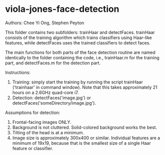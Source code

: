# viola-jones-face-detection

Authors: Chee Yi Ong, Stephen Peyton

This folder contains two subfolders: trainHaar and detectFaces. trainHaar consists of the 
training algorithm which trains classifiers using Haar-like features, while detectFaces 
uses the trained classifiers to detect faces.

The main functions for both parts of the face detection routine are named identically to
 the folder containing the code, i.e., trainHaar.m for the training part, and detectFaces.m 
 for the detection part.
 
 Instructions:
 1. Training: simply start the training by running the script trainHaar ('trainhaar' in 
 command window). Note that this takes approximately 21 hours on a 2.6GHz quad-core i7.
 2. Detection: detectFaces('image.jpg') or detectFaces('someDirectory/image.jpg').
 
 Assumptions for detection:
 1. Frontal-facing images ONLY.
 2. Background is not cluttered. Solid-colored background works the best.
 3. Tilting of the head is at a minimum.
 4. Image size is approximately 300x400 or similar. Individual features are a minimum of 
  19x19, because that is the smallest size of a single Haar feature or classifier.
